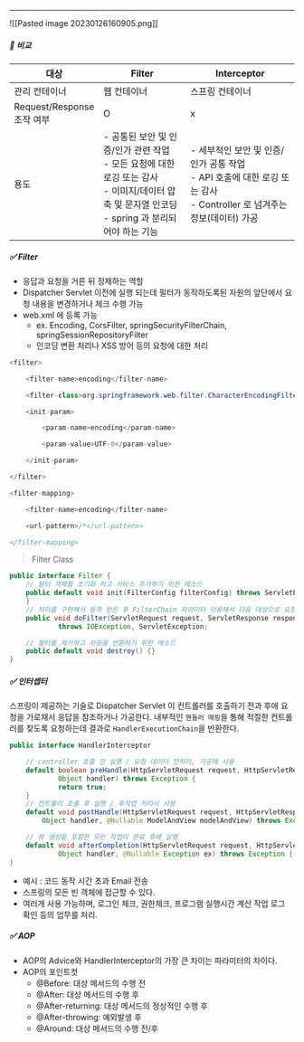 
----
![[Pasted image 20230126160905.png]]



##### 📌 비교 

| 대상                           | Filter                               | Interceptor     |
| ------------------------------ | ------------------------------------ | --------------- |
| 관리 컨테이너                  | 웹 컨테이너                          | 스프링 컨테이너 |
| Request/Response <br>조작 여부 | O                                    | x               |
| 용도                           | - 공통된 보안 및 인증/인가 관련 작업 <br> - 모든 요청에 대한 로깅 또는 감사 <br> - 이미지/데이터 압축 및 문자열 인코딩 <br> - spring 과 분리되어야 하는 기능  |     - 세부적인 보안 및 인증/인가 공통 작업 <br> - API 호출에 대한 로깅 또는 감사 <br> - Controller 로 넘겨주는 정보(데이터) 가공                            |                                      |                 |


##### ✅ Filter 
* 응답과 요청을 거른 뒤 정제하는 역할
* Dispatcher Servlet 이전에 실행 되는데 필터가 동작하도록된 자원의 앞단에서 요청 내용을 변경하거나 체크 수행 가능 
* web.xml 에 등록 가능 
	* ex. Encoding, CorsFilter, springSecurityFilterChain, springSessionRepositoryFilter
	* 인코딩 변환 처리나 XSS 방어 등의 요청에 대한 처리 
```java
<filter>

    <filter-name>encoding</filter-name>

    <filter-class>org.springframework.web.filter.CharacterEncodingFilter</filter-class>

    <init-param>

        <param-name>encoding</param-name>

        <param-value>UTF-8</param-value>

    </init-param>

</filter>

<filter-mapping>

    <filter-name>encoding</filter-name>

    <url-pattern>/*</url-pattern>

</filter-mapping>
```


> Filter Class 

```java
public interface Filter { 
	// 필터 객체를 초기화 하고 서비스 추가하기 위한 메소드
	public default void init(FilterConfig filterConfig) throws ServletException {
	} 
	// 처리를 구현해서 동작 받은 후 FilterChain 파라미터 이용해서 다음 대상으로 요청 넘겨주기 
	public void doFilter(ServletRequest request, ServletResponse response, FilterChain chain) 
			throws IOException, ServletException; 

    // 필터를 제거하고 자원을 반환하기 위한 메소드 
	public default void destroy() {} 
}
```


##### ✅ 인터셉터 

스프링이 제공하는 기술로 Dispatcher Servlet 이 컨트롤러를 호출하기 전과 후에 요청을 가로채서 응답을 참조하거나 가공한다. 
내부적인 `핸들러 매핑`을 통해 적절한 컨트롤러를 찾도록 요청하는데 결과로 `HandlerExecutionChain`을 반환한다. 

```java
public interface HandlerInterceptor 

	// controller 호출 전 실행 / 요청 데이터 전처리, 가공에 사용
	default boolean preHandle(HttpServletRequest request, HttpServletResponse response, 
			Object handler) throws Exception { 
			return true;
	} 
	// 컨트롤러 호출 후 실행 / 후작업 처리시 사용
	default void postHandle(HttpServletRequest request, HttpServletResponse response, 
		Object handler, @Nullable ModelAndView modelAndView) throws Exception {} 

	// 뷰 생성을 포함한 모든 작업이 완료 후에 실행  
	default void afterCompletion(HttpServletRequest request, HttpServletResponse response, 
			Object handler, @Nullable Exception ex) throws Exception { } 
}
```

* 예시 : 코드 동작 시간 초과 Email 전송 
* 스프링의 모든 빈 객체에 접근할 수 있다. 
* 여러개 사용 가능하며, 로그인 체크, 권한체크, 프로그램 실행시간 계산 작업 로그 확인 등의 업무를 처리. 


##### ✅ AOP

* AOP의 Advice와 HandlerInterceptor의 가장 큰 차이는 파라미터의 차이다.
* AOP의 포인트컷
	* @Before: 대상 메서드의 수행 전
	* @After: 대상 메서드의 수행 후
	* @After-returning: 대상 메서드의 정상적인 수행 후
	* @After-throwing: 예외발생 후
	* @Around: 대상 메서드의 수행 전/후